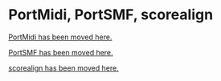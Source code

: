 # PortMidi, PortSMF, scorealign

[PortMidi has been moved here.](https://github.com/PortMidi/portmidi)

[PortSMF has been moved here.](https://github.com/PortMidi/portsmf)

[scorealign has been moved here.](https://github.com/rbdannenberg/scorealign)


